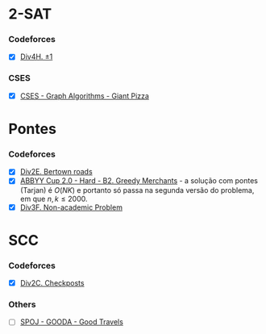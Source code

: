 
# 2-SAT

### Codeforces
*  [x] [Div4H. ±1](https://codeforces.com/contest/1971/problem/H)

### CSES
*  [x] [CSES - Graph Algorithms - Giant Pizza](https://cses.fi/problemset/task/1684)

# Pontes

### Codeforces
*  [x] [Div2E. Bertown roads](https://codeforces.com/contest/118/problem/E)
*  [x] [ABBYY Cup 2.0 - Hard - B2. Greedy Merchants](https://codeforces.com/contest/178/problem/B2) - a solução com pontes (Tarjan) é $O(NK)$ e portanto só passa na segunda versão do problema, em que $n,k \leq 2000$. 
*  [x] [Div3F. Non-academic Problem](https://codeforces.com/problemset/problem/1986/F)

# SCC

### Codeforces
*  [x] [Div2C. Checkposts](https://codeforces.com/problemset/problem/427/C)

### Others
*  [ ] [SPOJ - GOODA - Good Travels](https://www.spoj.com/problems/GOODA/)
